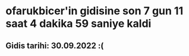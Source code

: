 # ofarukbicer'in gidisine son 7 gun 11 saat 4 dakika 59 saniye kaldi

## Gidis tarihi: 30.09.2022 :(
